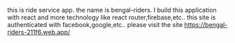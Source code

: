 this is ride service app. the name is bengal-riders.
I build this application with react and more technology like react router,firebase,etc..
this site is authenticated with facebook,google,etc..
please visit the site https://bengal-riders-211f6.web.app/
